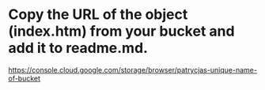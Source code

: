 # Copy the URL of the object (index.htm) from your bucket and add it to readme.md.

https://console.cloud.google.com/storage/browser/patrycjas-unique-name-of-bucket
